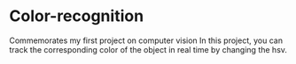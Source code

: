 # Color-recognition
Commemorates my first project on computer vision
In this project, you can track the corresponding color of the object in real time by changing the hsv.
